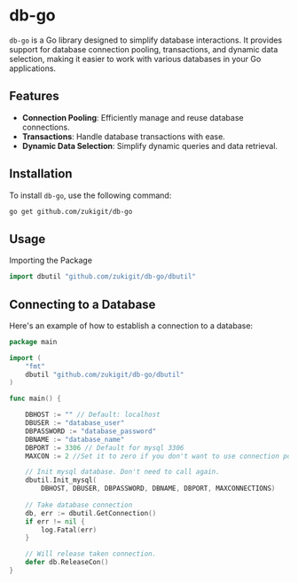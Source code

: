 # db-go

`db-go` is a Go library designed to simplify database interactions. It provides support for database connection pooling, transactions, and dynamic data selection, making it easier to work with various databases in your Go applications.

## Features

- **Connection Pooling**: Efficiently manage and reuse database connections.
- **Transactions**: Handle database transactions with ease.
- **Dynamic Data Selection**: Simplify dynamic queries and data retrieval.

## Installation

To install `db-go`, use the following command:

```bash
go get github.com/zukigit/db-go
```

## Usage

Importing the Package

```go
import dbutil "github.com/zukigit/db-go/dbutil"
```

## Connecting to a Database

Here's an example of how to establish a connection to a database:

```go
package main

import (
    "fmt"
    dbutil "github.com/zukigit/db-go/dbutil"
)

func main() {

	DBHOST := "" // Default: localhost
	DBUSER := "database_user"
	DBPASSWORD := "database_password"
	DBNAME := "database_name"
	DBPORT := 3306 // Default for mysql 3306
    MAXCON := 2 //Set it to zero if you don't want to use connection pool.

    // Init mysql database. Don't need to call again.
	dbutil.Init_mysql(
		DBHOST, DBUSER, DBPASSWORD, DBNAME, DBPORT, MAXCONNECTIONS)
    
    // Take database connection
    db, err := dbutil.GetConnection()
	if err != nil {
        log.Fatal(err)
	}

    // Will release taken connection.
    defer db.ReleaseCon()
}
```